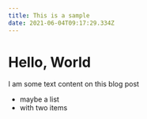```yaml
---
title: This is a sample
date: 2021-06-04T09:17:29.334Z
---
```

# Hello, World
I am some text content on this blog post
- maybe a list
- with two items